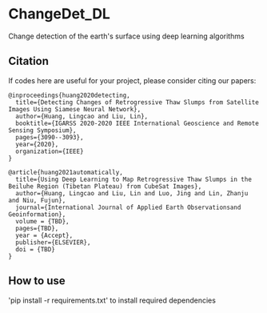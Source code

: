 # ChangeDet_DL
Change detection of the earth's surface using deep learning algorithms

## Citation
If codes here are useful for your project, please consider citing our papers:

```
@inproceedings{huang2020detecting,
  title={Detecting Changes of Retrogressive Thaw Slumps from Satellite Images Using Siamese Neural Network},
  author={Huang, Lingcao and Liu, Lin},
  booktitle={IGARSS 2020-2020 IEEE International Geoscience and Remote Sensing Symposium},
  pages={3090--3093},
  year={2020},
  organization={IEEE}
}
```
```
@article{huang2021automatically,
  title={Using Deep Learning to Map Retrogressive Thaw Slumps in the Beiluhe Region (Tibetan Plateau) from CubeSat Images},
  author={Huang, Lingcao and Liu, Lin and Luo, Jing and Lin, Zhanju and Niu, Fujun},
  journal={International Journal of Applied Earth Observationsand Geoinformation},
  volume = {TBD},
  pages={TBD},
  year = {Accept},
  publisher={ELSEVIER},
  doi = {TBD}
}
```


## How to use
'pip install -r requirements.txt' to install required dependencies
